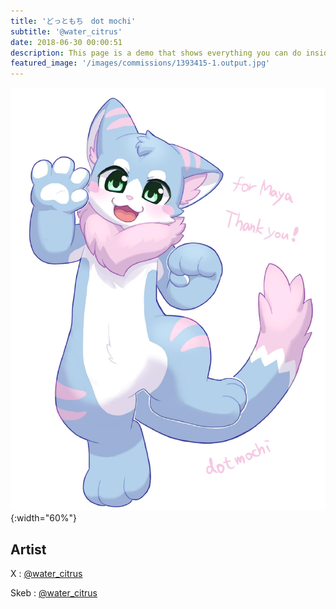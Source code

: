 ```yaml
---
title: 'どっともち　dot mochi'
subtitle: '@water_citrus'
date: 2018-06-30 00:00:51
description: This page is a demo that shows everything you can do inside portfolio and blog posts.
featured_image: '/images/commissions/1393415-1.output.jpg'
---
```


![](/images/commissions/1393415-1.output.jpg){:width="60%"}

## Artist

X : [@water_citrus](https://twitter.com/water_citrus)

Skeb : [@water_citrus](https://skeb.jp/@water_citrus)